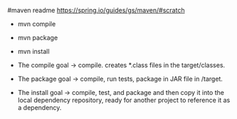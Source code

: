 #maven readme
https://spring.io/guides/gs/maven/#scratch


- mvn compile
- mvn package 
- mvn install

- The compile goal -> compile. creates *.class files in the target/classes.
- The package goal -> compile, run tests, package in JAR file in /target.
- The install goal -> compile, test, and package and then copy it into the local dependency repository, ready for another project to reference it as a dependency.
